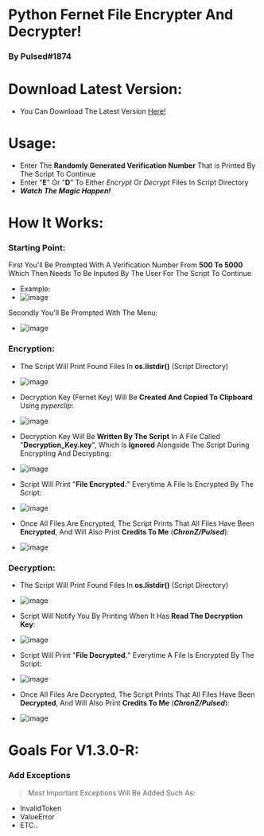 # Python Fernet File Encrypter And Decrypter!
### By Pulsed#1874
# Download Latest Version:
- You Can Download The Latest Version [Here!](https://github.com/ChrxnZ/Fernet-Encrypter-And-Decrypter/releases/tag/v1.1.0-A)
# Usage:
- Enter The **Randomly Generated Verification Number** That is Printed By The Script To Continue
- Enter "**E**" Or "**D**" To Either _Encrypt_ Or _Decrypt_ Files In Script Directory
- ***Watch The Magic Happen!***
# How It Works:
### Starting Point:
First You'll Be Prompted With A Verification Number From **500 To 5000** Which Then Needs To Be Inputed By The User For The Script To Continue
- Example:
- ![image](https://user-images.githubusercontent.com/105559308/175816161-ced9c736-a697-4f6e-80ad-b42beb66972b.png)

Secondly You'll Be Prompted With The Menu:
- ![image](https://user-images.githubusercontent.com/105559308/177799252-6f83ca8c-f963-4688-9e18-6bac55ae5cde.png)


### Encryption:
- The Script Will Print Found Files In **os.listdir()** (Script Directory)
- ![image](https://user-images.githubusercontent.com/105559308/175816456-5614583a-8b35-4fa7-b6b0-da0eeb120979.png)

- Decryption Key (Fernet Key) Will Be **Created And Copied To Clipboard** Using *pyperclip*:
- ![image](https://user-images.githubusercontent.com/105559308/175816565-29ed3b2f-1730-46d8-9943-c8cd8b009eb5.png)

- Decryption Key Will Be **Written By The Script** In A File Called "**Decryption_Key.key**", Which Is **Ignored** Alongside The Script During Encrypting And Decrypting:
- ![image](https://user-images.githubusercontent.com/105559308/175816682-468ae8c5-12a6-4a36-9f36-5160bb291dbc.png)

- Script Will Print "**File Encrypted.**" Everytime A File Is Encrypted By The Script:
- ![image](https://user-images.githubusercontent.com/105559308/175816764-cd81e2f7-afff-4590-8b36-bf0c016a2ef9.png)

- Once All Files Are Encrypted, The Script Prints That All Files Have Been **Encrypted**, And Will Also Print **Credits To Me** (***ChronZ/Pulsed***):
- ![image](https://user-images.githubusercontent.com/105559308/175816847-58fb3677-9540-4634-b6ba-c8de69d4f536.png)

### Decryption:
- The Script Will Print Found Files In **os.listdir()** (Script Directory)
- ![image](https://user-images.githubusercontent.com/105559308/175816456-5614583a-8b35-4fa7-b6b0-da0eeb120979.png)

- Script Will Notify You By Printing When It Has **Read The Decryption Key**:
- ![image](https://user-images.githubusercontent.com/105559308/175817128-96d86aea-df8b-4b5e-982d-badd9d535432.png)

- Script Will Print "**File Decrypted.**" Everytime A File Is Encrypted By The Script:
- ![image](https://user-images.githubusercontent.com/105559308/175817165-6e93d7fb-90e1-4f95-a36d-bd6869e553b3.png)

- Once All Files Are Decrypted, The Script Prints That All Files Have Been **Decrypted**, And Will Also Print **Credits To Me** (***ChronZ/Pulsed***):
- ![image](https://user-images.githubusercontent.com/105559308/175817201-9028af12-0f59-4c31-8fdc-84dacea09806.png)


# Goals For V1.3.0-R:
### Add Exceptions
> Most Important Exceptions Will Be Added Such As:
- InvalidToken
- ValueError
- ETC..
